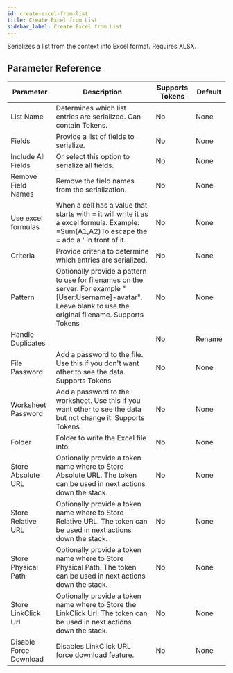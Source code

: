 ```yaml
---
id: create-excel-from-list
title: Create Excel from List
sidebar_label: Create Excel from List
---
```



Serializes a list from the context into Excel format. Requires XLSX.

## Parameter Reference
| Parameter | Description | Supports Tokens | Default |
| -- | -- | -- | -- |
| List Name | Determines which list entries are serialized. Can contain Tokens. | No | None |
| Fields | Provide a list of fields to serialize. | No | None |
| Include All Fields | Or select this option to serialize all fields. | No | None |
| Remove Field Names | Remove the field names from the serialization. | No | None |
| Use excel formulas | When a cell has a value that starts with = it will write it as a excel formula. Example: =Sum(A1,A2)To escape the = add a ' in front of it. | No | None |
| Criteria | Provide criteria to determine which entries are serialized. | No | None |
| Pattern | Optionally provide a pattern to use for filenames on the server. For example &quot;[User:Username]-avatar&quot;. Leave blank to use the original filename. Supports Tokens | No | None |
| Handle Duplicates |  | No | Rename |
| File Password | Add a password to the file. Use this if you don't want other to see the data. Supports Tokens | No | None |
| Worksheet Password | Add a password to the worksheet. Use this if you want other to see the data but not change it. Supports Tokens | No | None |
| Folder | Folder to write the Excel file into. | No | None |
| Store Absolute URL | Optionally provide a token name where to Store Absolute URL. The token can be used in next actions down the stack. | No | None |
| Store Relative URL | Optionally provide a token name where to Store Relative URL. The token can be used in next actions down the stack. | No | None |
| Store Physical Path | Optionally provide a token name where to Store Physical Path. The token can be used in next actions down the stack. | No | None |
| Store LinkClick Url | Optionally provide a token name where to Store the LinkClick Url. The token can be used in next actions down the stack. | No | None |
| Disable Force Download | Disables LinkClick URL force download feature. | No | None |
